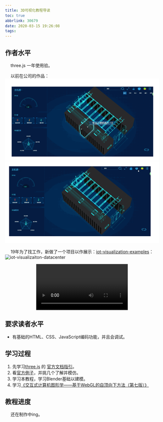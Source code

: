 ```yaml
---
title: 3D可视化教程导读
toc: true
abbrlink: 30679
date: 2020-03-15 19:26:08
tags:
---
```


## 作者水平
&emsp; three.js 一年使用验。

&emsp; 以前在公司的作品：
![微模块](/blog_images/微模块1.gif)
![微模块](/blog_images/微模块2.gif)

&emsp; 19年为了找工作，新做了一个项目以作展示：[iot-visualization-examples](https://github.com/alwxkxk/iot-visualization-examples)：
![iot-visualizaiton-datacenter](/blog_images/iot-visualizaiton-datacenter.jpg)

<video class="lazy" controls data-src="https://test-1251805228.file.myqcloud.com/3D/%E6%95%B0%E6%8D%AE%E5%8F%AF%E8%A7%86%E5%8C%96%E6%95%B0%E6%8D%AE%E4%B8%AD%E5%BF%83demo.mp4" controls="controls" style="max-width: 100%; display: block; margin-left: auto; margin-right: auto;">
your browser does not support the video tag
</video>

## 要求读者水平
- 有基础的HTML、CSS、JavaScript编码功能，并且会调试。


## 学习过程
1. 先学习[three.js](https://threejs.org/) 的 [官方文档指引](https://threejs.org/docs/index.html#manual/en/introduction/Creating-a-scene)。
2. 看[官方例子](https://threejs.org/examples/#webgl_animation_cloth)，并挑几个了解并模仿。
3. 学习本教程，学习Blender基础以建模。
4. 学习[《交互式计算机图形学——基于WebGL的自顶向下方法（第七版）》](https://book.douban.com/subject/26916420/)


## 教程进度
&emsp; 还在制作中ing。

